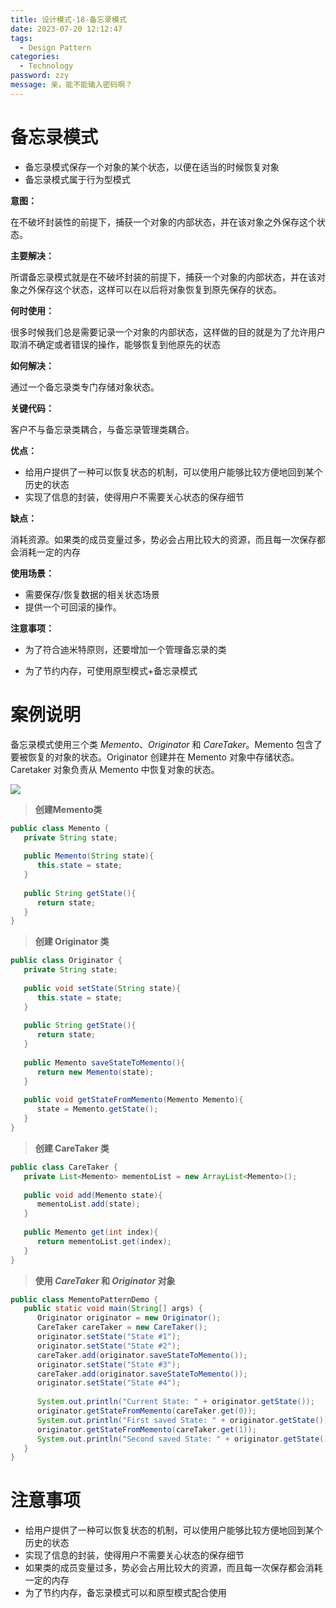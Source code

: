 ```yaml
---
title: 设计模式-18-备忘录模式
date: 2023-07-20 12:12:47
tags: 
  - Design Pattern
categories: 
  - Technology
password: zzy   
message: 亲，能不能输入密码啊？
---
```


# 备忘录模式

* 备忘录模式保存一个对象的某个状态，以便在适当的时候恢复对象
* 备忘录模式属于行为型模式 

**意图：**

在不破坏封装性的前提下，捕获一个对象的内部状态，并在该对象之外保存这个状态。

**主要解决：**

所谓备忘录模式就是在不破坏封装的前提下，捕获一个对象的内部状态，并在该对象之外保存这个状态，这样可以在以后将对象恢复到原先保存的状态。

**何时使用：**

很多时候我们总是需要记录一个对象的内部状态，这样做的目的就是为了允许用户取消不确定或者错误的操作，能够恢复到他原先的状态

**如何解决：**

通过一个备忘录类专门存储对象状态。

**关键代码：**

客户不与备忘录类耦合，与备忘录管理类耦合。

**优点：** 

* 给用户提供了一种可以恢复状态的机制，可以使用户能够比较方便地回到某个历史的状态
* 实现了信息的封装，使得用户不需要关心状态的保存细节 

**缺点：**

消耗资源。如果类的成员变量过多，势必会占用比较大的资源，而且每一次保存都会消耗一定的内存

**使用场景：** 

* 需要保存/恢复数据的相关状态场景
* 提供一个可回滚的操作。

**注意事项：** 

* 为了符合迪米特原则，还要增加一个管理备忘录的类

* 为了节约内存，可使用原型模式+备忘录模式

# 案例说明

 备忘录模式使用三个类 *Memento*、*Originator* 和 *CareTaker*。Memento 包含了要被恢复的对象的状态。Originator 创建并在 Memento 对象中存储状态。Caretaker 对象负责从 Memento 中恢复对象的状态。 

![](https://cyan-images.oss-cn-shanghai.aliyuncs.com/images/04-design-pattern-2023-05-12-20.svg)

> **创建Memento类**

```java
public class Memento {
   private String state;
 
   public Memento(String state){
      this.state = state;
   }
 
   public String getState(){
      return state;
   }  
}
```

> **创建 Originator 类**

```java
public class Originator {
   private String state;
 
   public void setState(String state){
      this.state = state;
   }
 
   public String getState(){
      return state;
   }
 
   public Memento saveStateToMemento(){
      return new Memento(state);
   }
 
   public void getStateFromMemento(Memento Memento){
      state = Memento.getState();
   }
}
```

> **创建 CareTaker 类**

```java
public class CareTaker {
   private List<Memento> mementoList = new ArrayList<Memento>();
 
   public void add(Memento state){
      mementoList.add(state);
   }
 
   public Memento get(int index){
      return mementoList.get(index);
   }
}
```

> **使用 *CareTaker* 和 *Originator* 对象**

```java
public class MementoPatternDemo {
   public static void main(String[] args) {
      Originator originator = new Originator();
      CareTaker careTaker = new CareTaker();
      originator.setState("State #1");
      originator.setState("State #2");
      careTaker.add(originator.saveStateToMemento());
      originator.setState("State #3");
      careTaker.add(originator.saveStateToMemento());
      originator.setState("State #4");
 
      System.out.println("Current State: " + originator.getState());    
      originator.getStateFromMemento(careTaker.get(0));
      System.out.println("First saved State: " + originator.getState());
      originator.getStateFromMemento(careTaker.get(1));
      System.out.println("Second saved State: " + originator.getState());
   }
}
```



# 注意事项

* 给用户提供了一种可以恢复状态的机制，可以使用户能够比较方便地回到某个历史的状态
* 实现了信息的封装，使得用户不需要关心状态的保存细节
* 如果类的成员变量过多，势必会占用比较大的资源，而且每一次保存都会消耗一定的内存 
* 为了节约内存，备忘录模式可以和原型模式配合使用  

